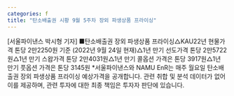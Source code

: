 ```yaml
---
categories: f
title: "탄소배출권 시황 9월 5주차 장외 파생상품 프라이싱"
---
```

[서울파이낸스 박시형 기자] ■탄소배출권 장외 파생상품 프라이싱△KAU22년 현물가격 톤당 2만2250원 기준 (2022년 9월 24일 현재)△1년 만기 선도가격 톤당 2만5722원△1년 만기 스왑가격 톤당 2만4031원△1년 만기 콜옵션 가격은 톤당 3917원△1년 만기 풋옵션 가격은 톤당 3145원 *서울파이낸스와 NAMU EnR는 매주 월요일 탄소배출권 장외 파생상품 프라이싱 예상가격을 공개합니다. 관련 취합 및 분석 데이터가 없어 이를 제공하며, 관련 투자에 대한 최종 책임은 투자자 판단에 있습니다.